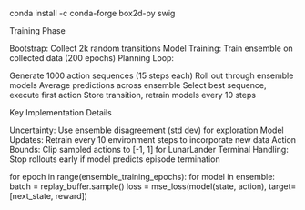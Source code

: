 conda install -c conda-forge box2d-py swig

Training Phase

Bootstrap: Collect 2k random transitions
Model Training: Train ensemble on collected data (200 epochs)
Planning Loop:

Generate 1000 action sequences (15 steps each)
Roll out through ensemble models
Average predictions across ensemble
Select best sequence, execute first action
Store transition, retrain models every 10 steps



Key Implementation Details

Uncertainty: Use ensemble disagreement (std dev) for exploration
Model Updates: Retrain every 10 environment steps to incorporate new data
Action Bounds: Clip sampled actions to [-1, 1] for LunarLander
Terminal Handling: Stop rollouts early if model predicts episode termination

for epoch in range(ensemble_training_epochs):
    for model in ensemble:
        batch = replay_buffer.sample()
        loss = mse_loss(model(state, action), target=[next_state, reward])
